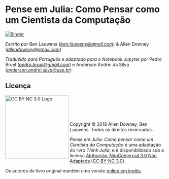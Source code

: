 # Pense em Julia: Como Pensar como um Cientista da Computação

[![Binder](https://mybinder.org/badge_logo.svg)](https://mybinder.org/v2/gh/phrb/PenseJulia/master)

*Escrito por* Ben Lauwens (*ben.lauwens@gmail.com*) & Allen Downey (*allendowney@gmail.com*)

*Traduzido para Português e adaptado para o Notebook Jupyter por* Pedro Bruel (*pedro.bruel@gmail.com*) e Anderson Andrei da Silva (*anderson.andrei.silva@usp.br*)

## Licença

<img src="https://mirrors.creativecommons.org/presskit/buttons/88x31/png/by-nc.png" align="left" width=200 alt="CC BY NC 3.0 Logo" title="CC BY NC 3.0 Logo" /><br><br><br><br>

Copyright © 2018 Allen Downey, Ben Lauwens. Todos os direitos reservados.

*Pense em Julia: Como pensar como um Cientista da Computação* é uma adaptação do livro *Think Julia*, e é disponibilizado sob a licença [Atribuição-NãoComercial 3.0 Não Adaptada (CC BY-NC 3.0)](https://creativecommons.org/licenses/by-nc/3.0/deed.pt_BR).

Os autores do livro original mantêm uma versão [online em inglês](https://benlauwens.github.io/ThinkJulia.jl/latest/book.html).
